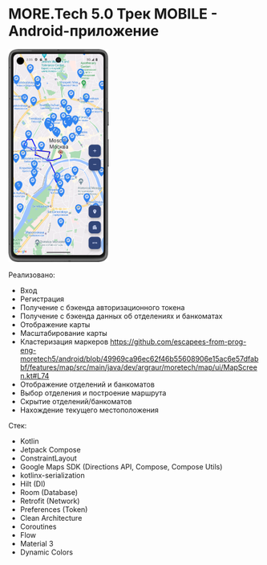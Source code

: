 # MORE.Tech 5.0 Трек MOBILE - Android-приложение

<img src="https://github.com/escapees-from-prog-eng-moretech5/android/blob/master/Screenshot_20231015_053605.png?raw=true" alt="" width="200" />

Реализовано:
* Вход
* Регистрация
* Получение с бэкенда авторизационного токена
* Получение с бэкенда данных об отделениях и банкоматах
* Отображение карты
* Масштабирование карты
* Кластеризация маркеров https://github.com/escapees-from-prog-eng-moretech5/android/blob/49969ca96ec62f46b55608906e15ac6e57dfabbf/features/map/src/main/java/dev/argraur/moretech/map/ui/MapScreen.kt#L74
* Отображение отделений и банкоматов
* Выбор отделения и построение маршрута
* Скрытие отделений/банкоматов
* Нахождение текущего местоположения

Стек:
* Kotlin
* Jetpack Compose
* ConstraintLayout
* Google Maps SDK (Directions API, Compose, Compose Utils)
* kotlinx-serialization
* Hilt (DI)
* Room (Database)
* Retrofit (Network)
* Preferences (Token)
* Clean Architecture
* Coroutines
* Flow
* Material 3
* Dynamic Colors
